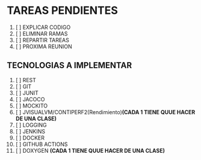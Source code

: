 
# TAREAS PENDIENTES

1. [ ] EXPLICAR CODIGO
2. [ ] ELIMINAR RAMAS
3. [ ] REPARTIR TAREAS
4. [ ] PROXIMA REUNION

## TECNOLOGIAS A IMPLEMENTAR

1. [ ] REST
2. [ ] GIT
3. [ ] JUNIT
4. [ ] JACOCO
5. [ ] MOCKITO
6. [ ] JVISUALVM/CONTIPERF2(Rendimiento)**(CADA 1 TIENE QUUE HACER DE UNA CLASE)**
7. [ ] LOGGING
8. [ ] JENKINS
9. [ ] DOCKER
10. [ ] GITHUB ACTIONS
11. [ ] DOXYGEN **(CADA 1 TIENE QUUE HACER DE UNA CLASE)**

